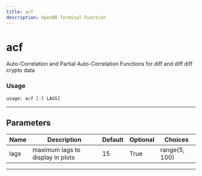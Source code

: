 ```yaml
---
title: acf
description: OpenBB Terminal Function
---
```


# acf

Auto-Correlation and Partial Auto-Correlation Functions for diff and diff diff crypto data

### Usage

```python
usage: acf [-l LAGS]
```

---

## Parameters

| Name | Description | Default | Optional | Choices |
| ---- | ----------- | ------- | -------- | ------- |
| lags | maximum lags to display in plots | 15 | True | range(5, 100) |
---

